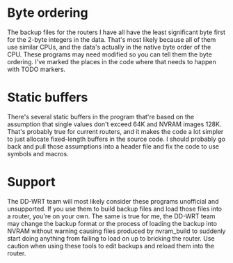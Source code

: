 # Byte ordering

The backup files for the routers I have all have the least significant byte
first for the 2-byte integers in the data. That's most likely because all of
them use similar CPUs, and the data's actually in the native byte order of the
CPU. These programs may need modified so you can tell them the byte
ordering. I've marked the places in the code where that needs to happen with
TODO markers.


# Static buffers

There's several static buffers in the program that're based on the assumption
that single values don't exceed 64K and NVRAM images 128K. That's probably
true for current routers, and it makes the code a lot simpler to just allocate
fixed-length buffers in the source code. I should probably go back and pull
those assumptions into a header file and fix the code to use symbols and
macros.


# Support

The DD-WRT team will most likely consider these programs unofficial and
unsupported. If you use them to build backup files and load those files into a
router, you're on your own. The same is true for me, the DD-WRT team may
change the backup format or the process of loading the backup into NVRAM
without warning causing files produced by nvram_build to suddenly start doing
anything from failing to load on up to bricking the router. Use caution when
using these tools to edit backups and reload them into the router.
